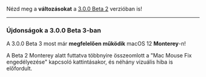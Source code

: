 Nézd meg a **változásokat** a [3.0.0 Beta 2](https://github.com/noah-nuebling/mac-mouse-fix/releases/tag/3.0.0-Beta-2) verzióban is!

---

### Újdonságok a 3.0.0 Beta 3-ban

A 3.0.0 Beta 3 most már **megfelelően működik** macOS 12 **Monterey**-n!

A Beta 2 Monterey alatt futtatva többnyire összeomlott a "Mac Mouse Fix engedélyezése" kapcsoló kattintásakor, és néhány vizuális hiba is előfordult.
